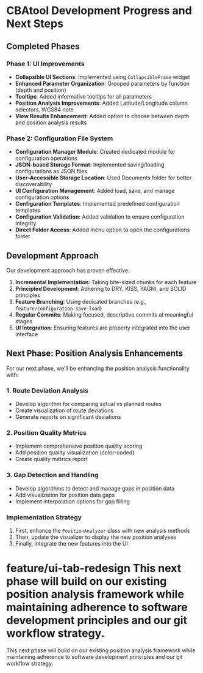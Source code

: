 # CBAtool Development Progress and Next Steps

## Completed Phases

### Phase 1: UI Improvements
- **Collapsible UI Sections**: Implemented using `CollapsibleFrame` widget
- **Enhanced Parameter Organization**: Grouped parameters by function (depth and position)
- **Tooltips**: Added informative tooltips for all parameters
- **Position Analysis Improvements**: Added Latitude/Longitude column selectors, WGS84 note
- **View Results Enhancement**: Added option to choose between depth and position analysis results
 
### Phase 2: Configuration File System
- **Configuration Manager Module**: Created dedicated module for configuration operations
- **JSON-based Storage Format**: Implemented saving/loading configurations as JSON files
- **User-Accessible Storage Location**: Used Documents folder for better discoverability
- **UI Configuration Management**: Added load, save, and manage configuration options
- **Configuration Templates**: Implemented predefined configuration templates
- **Configuration Validation**: Added validation to ensure configuration integrity
- **Direct Folder Access**: Added menu option to open the configurations folder

## Development Approach
Our development approach has proven effective:

1. **Incremental Implementation**: Taking bite-sized chunks for each feature
2. **Principled Development**: Adhering to DRY, KISS, YAGNI, and SOLID principles
3. **Feature Branching**: Using dedicated branches (e.g., `feature/configuration-save-load`)
4. **Regular Commits**: Making focused, descriptive commits at meaningful stages
5. **UI Integration**: Ensuring features are properly integrated into the user interface

## Next Phase: Position Analysis Enhancements

For our next phase, we'll be enhancing the position analysis functionality with:

### 1. Route Deviation Analysis
- Develop algorithm for comparing actual vs planned routes
- Create visualization of route deviations
- Generate reports on significant deviations

### 2. Position Quality Metrics
- Implement comprehensive position quality scoring
- Add position quality visualization (color-coded)
- Create quality metrics report

### 3. Gap Detection and Handling
- Develop algorithms to detect and manage gaps in position data
- Add visualization for position data gaps
- Implement interpolation options for gap filling

### Implementation Strategy
1. First, enhance the `PositionAnalyzer` class with new analysis methods
2. Then, update the visualizer to display the new position analyses
3. Finally, integrate the new features into the UI

feature/ui-tab-redesign
This next phase will build on our existing position analysis framework while maintaining adherence to software development principles and our git workflow strategy.
=======
This next phase will build on our existing position analysis framework while maintaining adherence to software development principles and our git workflow strategy.

